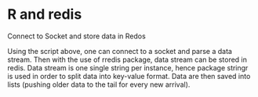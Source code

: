# R and redis
Connect to Socket and store data in Redos

Using the script above, one can connect to a socket and parse a data stream.
Then with the use of rredis package, data stream can be stored in redis.
Data stream is one single string per instance, hence package stringr is used in order to split data into key-value format.
Data are then saved into lists (pushing older data to the tail for every new arrival).

